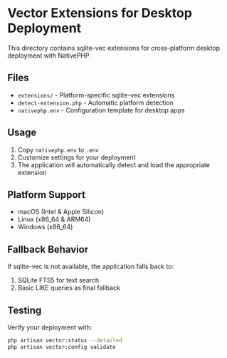 # Vector Extensions for Desktop Deployment

This directory contains sqlite-vec extensions for cross-platform desktop deployment with NativePHP.

## Files

- `extensions/` - Platform-specific sqlite-vec extensions
- `detect-extension.php` - Automatic platform detection
- `nativephp.env` - Configuration template for desktop apps

## Usage

1. Copy `nativephp.env` to `.env`
2. Customize settings for your deployment
3. The application will automatically detect and load the appropriate extension

## Platform Support

- macOS (Intel & Apple Silicon)
- Linux (x86_64 & ARM64)  
- Windows (x86_64)

## Fallback Behavior

If sqlite-vec is not available, the application falls back to:
1. SQLite FTS5 for text search
2. Basic LIKE queries as final fallback

## Testing

Verify your deployment with:
```bash
php artisan vector:status --detailed
php artisan vector:config validate
```
